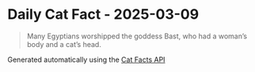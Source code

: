 # Daily Cat Fact - 2025-03-09

> Many Egyptians worshipped the goddess Bast, who had a woman’s body and a cat’s head.

Generated automatically using the [Cat Facts API](https://catfact.ninja)
